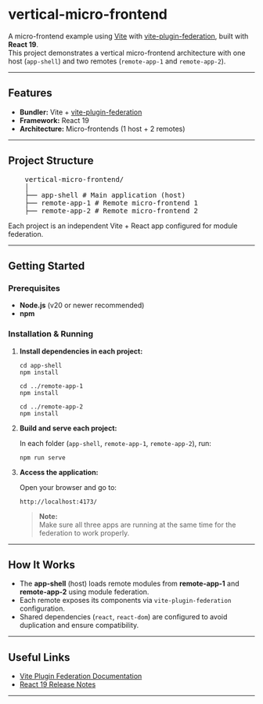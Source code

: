 # vertical-micro-frontend

A micro-frontend example using [Vite](https://vitejs.dev/) with [vite-plugin-federation](https://github.com/originjs/vite-plugin-federation), built with **React 19**.  
This project demonstrates a vertical micro-frontend architecture with one host (`app-shell`) and two remotes (`remote-app-1` and `remote-app-2`).

---

## Features

- **Bundler:** Vite + [vite-plugin-federation](https://github.com/originjs/vite-plugin-federation)
- **Framework:** React 19
- **Architecture:** Micro-frontends (1 host + 2 remotes)

---

## Project Structure

<pre>
    vertical-micro-frontend/
    │
    ├── app-shell # Main application (host) 
    ├── remote-app-1 # Remote micro-frontend 1 
    ├── remote-app-2 # Remote micro-frontend 2 
</pre>

Each project is an independent Vite + React app configured for module federation.

---

## Getting Started

### Prerequisites

- **Node.js** (v20 or newer recommended)
- **npm**

### Installation & Running

1. **Install dependencies in each project:**

   ```
   cd app-shell
   npm install

   cd ../remote-app-1
   npm install

   cd ../remote-app-2
   npm install
   ```

2. **Build and serve each project:**

   In each folder (`app-shell`, `remote-app-1`, `remote-app-2`), run:

   ```
   npm run serve
   ```

3. **Access the application:**

   Open your browser and go to:

   ```
   http://localhost:4173/
   ```

   > **Note:**  
   > Make sure all three apps are running at the same time for the federation to work properly.

---

## How It Works

- The **app-shell** (host) loads remote modules from **remote-app-1** and **remote-app-2** using module federation.
- Each remote exposes its components via `vite-plugin-federation` configuration.
- Shared dependencies (`react`, `react-dom`) are configured to avoid duplication and ensure compatibility.

---

## Useful Links

- [Vite Plugin Federation Documentation](https://github.com/originjs/vite-plugin-federation)
- [React 19 Release Notes](https://react.dev/blog/2024/12/05/react-19)

---
